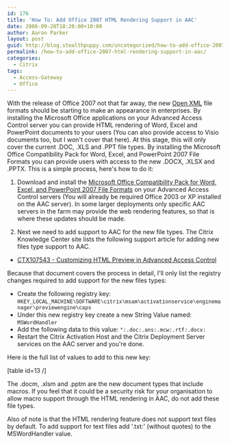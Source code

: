 ```yaml
---
id: 176
title: 'How To: Add Office 2007 HTML Rendering Support in AAC'
date: 2006-09-28T18:20:00+10:00
author: Aaron Parker
layout: post
guid: http://blog.stealthpuppy.com/uncategorized/how-to-add-office-2007-html-rendering-support-in-aac
permalink: /how-to-add-office-2007-html-rendering-support-in-aac/
categories:
  - Citrix
tags:
  - Access-Gateway
  - Office
---
```

With the release of Office 2007 not that far away, the new [Open XML](http://search.msdn.microsoft.com/search/Redirect.aspx?title=Introducing+the+Microsoft+Office+(2007)+Open+XML+File+Formats+&url=http://msdn2.microsoft.com/en-us/library/ms406049.aspx) file formats should be starting to make an appearance in enterprises. By installing the Microsoft Office applications on your Advanced Access Control server you can provide HTML rendering of Word, Excel and PowerPoint documents to your users (You can also provide access to Visio documents too, but I won't cover that here). At this stage, this will only cover the current .DOC, .XLS and .PPT file types. By installing the Microsoft Office Compatibility Pack for Word, Excel, and PowerPoint 2007 File Formats you can provide users with access to the new .DOCX, .XLSX and .PPTX. This is a simple process, here's how to do it:

1. Download and install the [Microsoft Office Compatibility Pack for Word, Excel, and PowerPoint 2007 File Formats](http://www.microsoft.com/office/preview/beta/converter.mspx) on your Advanced Access Control servers (You will already be required Office 2003 or XP installed on the AAC server). In some larger deployments only specific AAC servers in the farm may provide the web rendering features, so that is where these updates should be made.

2. Next we need to add support to AAC for the new file types. The Citrix Knowledge Center site lists the following support article for adding new files type support to AAC.

  * [CTX107543 - Customizing HTML Preview in Advanced Access Control](http://support.citrix.com/article/CTX107543&searchID=10651557)

Because that document covers the process in detail, I'll only list the registry changes required to add support for the new files types:

  * Create the following registry key: <span style="font-size: 9pt; font-family: Courier New">HKEY_LOCAL_MACHINE\SOFTWARE\citrix\msam\activationservice\enginemanager\previewengine\caps</span>
  * Under this new registry key create a new String Value named: `MSWordHandler`
  * Add the following data to this value: `":.doc:.ans:.mcw:.rtf:.docx:`
  * Restart the Citrix Activation Host and the Citrix Deployment Server services on the AAC server and you're done.

Here is the full list of values to add to this new key:

[table id=13 /]

The .docm, .xlsm and .pptm are the new document types that include macros. If you feel that it could be a security risk for your organisation to allow macro support through the HTML rendering in AAC, do not add these file types.

Also of note is that the HTML rendering feature does not support text files by default. To add support for text files add '.txt:' (without quotes) to the MSWordHandler value.